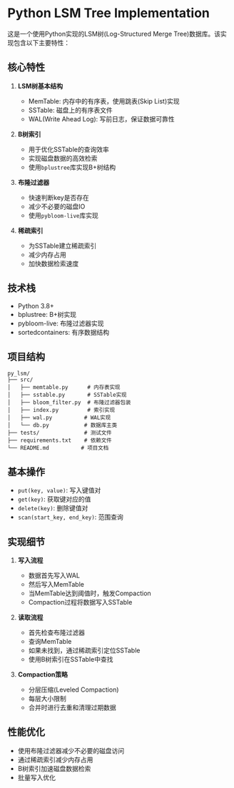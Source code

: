 # Python LSM Tree Implementation

这是一个使用Python实现的LSM树(Log-Structured Merge Tree)数据库。该实现包含以下主要特性：

## 核心特性

1. **LSM树基本结构**
   - MemTable: 内存中的有序表，使用跳表(Skip List)实现
   - SSTable: 磁盘上的有序表文件
   - WAL(Write Ahead Log): 写前日志，保证数据可靠性

2. **B树索引**
   - 用于优化SSTable的查询效率
   - 实现磁盘数据的高效检索
   - 使用`bplustree`库实现B+树结构

3. **布隆过滤器**
   - 快速判断key是否存在
   - 减少不必要的磁盘IO
   - 使用`pybloom-live`库实现

4. **稀疏索引**
   - 为SSTable建立稀疏索引
   - 减少内存占用
   - 加快数据检索速度

## 技术栈

- Python 3.8+
- bplustree: B+树实现
- pybloom-live: 布隆过滤器实现
- sortedcontainers: 有序数据结构

## 项目结构

```
py_lsm/
├── src/
│   ├── memtable.py      # 内存表实现
│   ├── sstable.py       # SSTable实现
│   ├── bloom_filter.py  # 布隆过滤器包装
│   ├── index.py         # 索引实现
│   ├── wal.py          # WAL实现
│   └── db.py           # 数据库主类
├── tests/              # 测试文件
├── requirements.txt    # 依赖文件
└── README.md          # 项目文档
```

## 基本操作

- `put(key, value)`: 写入键值对
- `get(key)`: 获取键对应的值
- `delete(key)`: 删除键值对
- `scan(start_key, end_key)`: 范围查询

## 实现细节

1. **写入流程**
   - 数据首先写入WAL
   - 然后写入MemTable
   - 当MemTable达到阈值时，触发Compaction
   - Compaction过程将数据写入SSTable

2. **读取流程**
   - 首先检查布隆过滤器
   - 查询MemTable
   - 如果未找到，通过稀疏索引定位SSTable
   - 使用B树索引在SSTable中查找

3. **Compaction策略**
   - 分层压缩(Leveled Compaction)
   - 每层大小限制
   - 合并时进行去重和清理过期数据

## 性能优化

- 使用布隆过滤器减少不必要的磁盘访问
- 通过稀疏索引减少内存占用
- B树索引加速磁盘数据检索
- 批量写入优化
